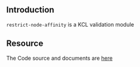 ## Introduction

`restrict-node-affinity` is a KCL validation module

## Resource

The Code source and documents are [here](https://github.com/kcl-lang/modules/tree/main/restrict-node-affinity)
